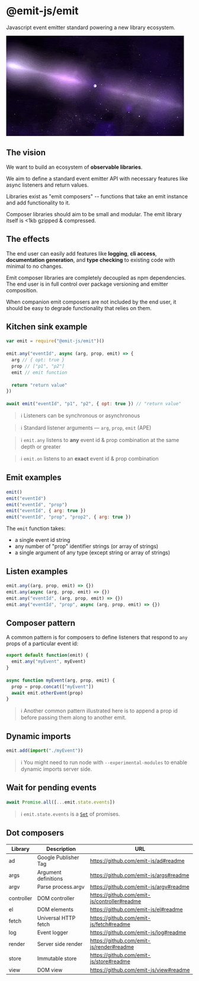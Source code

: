 # @emit-js/emit

Javascript event emitter standard powering a new library ecosystem.

![emit](emit.gif)

## The vision

We want to build an ecosystem of **observable libraries**.

We aim to define a standard event emitter API with necessary features like async listeners and return values.

Libraries exist as "emit composers" -- functions that take an emit instance and add functionality to it.

Composer libraries should aim to be small and modular. The emit library itself is <1kb gzipped & compressed.

## The effects

The end user can easily add features like **logging**, **cli access**, **documentation generation**, and **type checking** to existing code with minimal to no changes.

Emit composer libraries are completely decoupled as npm dependencies. The end user is in full control over package versioning and emitter composition.

When companion emit composers are not included by the end user, it should be easy to degrade functionality that relies on them.

## Kitchen sink example

```js
var emit = require("@emit-js/emit")()

emit.any("eventId", async (arg, prop, emit) => {
  arg // { opt: true }
  prop // ["p1", "p2"]
  emit // emit function

  return "return value"
})

await emit("eventId", "p1", "p2", { opt: true }) // "return value"
```

> ℹ️ Listeners can be synchronous or asynchronous

> ℹ️ Standard listener arguments — `arg`, `prop`, `emit` (APE)

> ℹ️ `emit.any` listens to **any** event id & prop combination at the same depth or greater

> ℹ️ `emit.on` listens to an **exact** event id & prop combination

## Emit examples

```js
emit()
emit("eventId")
emit("eventId", "prop")
emit("eventId", { arg: true })
emit("eventId", "prop", "prop2", { arg: true })
```

The `emit` function takes:

- a single event id string
- any number of "prop" identifier strings (or array of strings)
- a single argument of any type (except string or array of strings)

## Listen examples

```js
emit.any((arg, prop, emit) => {})
emit.any(async (arg, prop, emit) => {})
emit.any("eventId", (arg, prop, emit) => {})
emit.any("eventId", "prop", async (arg, prop, emit) => {})
```

## Composer pattern

A common pattern is for composers to define listeners that respond to `any` props of a particular event id:

```js
export default function(emit) {
  emit.any("myEvent", myEvent)
}

async function myEvent(arg, prop, emit) {
  prop = prop.concat(["myEvent"])
  await emit.otherEvent(prop)
}
```

> ℹ️ Another common pattern illustrated here is to append a prop id before passing them along to another emit.

## Dynamic imports

```js
emit.add(import("./myEvent"))
```

> ℹ️ You might need to run node with `--experimental-modules` to enable dynamic imports server side.

## Wait for pending events

```js
await Promise.all([...emit.state.events])
```

> ℹ️ `emit.state.events` is a [`Set`](https://developer.mozilla.org/en-US/docs/Web/JavaScript/Reference/Global_Objects/Set) of promises.

## Dot composers

| Library    | Description          | URL                                          |
| ---------- | -------------------- | -------------------------------------------- |
| ad         | Google Publisher Tag | https://github.com/emit-js/ad#readme         |
| args       | Argument definitions | https://github.com/emit-js/args#readme       |
| argv       | Parse process.argv   | https://github.com/emit-js/argv#readme       |
| controller | DOM controller       | https://github.com/emit-js/controller#readme |
| el         | DOM elements         | https://github.com/emit-js/el#readme         |
| fetch      | Universal HTTP fetch | https://github.com/emit-js/fetch#readme      |
| log        | Event logger         | https://github.com/emit-js/log#readme        |
| render     | Server side render   | https://github.com/emit-js/render#readme     |
| store      | Immutable store      | https://github.com/emit-js/store#readme      |
| view       | DOM view             | https://github.com/emit-js/view#readme       |
